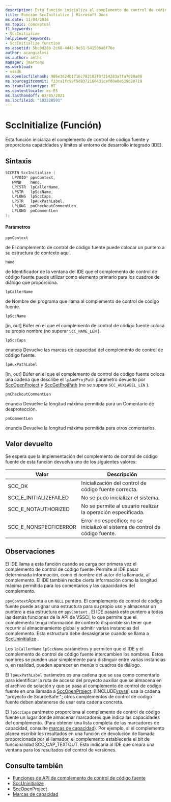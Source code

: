 ```yaml
---
description: Esta función inicializa el complemento de control de código fuente y proporciona capacidades y límites al entorno de desarrollo integrado (IDE).
title: Función SccInitialize | Microsoft Docs
ms.date: 11/04/2016
ms.topic: conceptual
f1_keywords:
- SccInitialize
helpviewer_keywords:
- SccInitialize function
ms.assetid: 5bc0d28b-2c68-4d43-9e51-541506a8f76e
author: acangialosi
ms.author: anthc
manager: jmartens
ms.workload:
- vssdk
ms.openlocfilehash: 986e3624b1716c782102f0f214283a7fa7020a08
ms.sourcegitcommit: f33ca1fc99f5d9372166431cefd0e0e639d20719
ms.translationtype: MT
ms.contentlocale: es-ES
ms.lasthandoff: 03/05/2021
ms.locfileid: "102220591"
---
```

# <a name="sccinitialize-function"></a>SccInitialize (Función)
Esta función inicializa el complemento de control de código fuente y proporciona capacidades y límites al entorno de desarrollo integrado (IDE).

## <a name="syntax"></a>Sintaxis

```cpp
SCCRTN SccInitialize (
   LPVOID* ppvContext,
   HWND    hWnd,
   LPCSTR  lpCallerName,
   LPSTR   lpSccName,
   LPLONG  lpSccCaps,
   LPSTR   lpAuxPathLabel,
   LPLONG  pnCheckoutCommentLen,
   LPLONG  pnCommentLen
);
```

#### <a name="parameters"></a>Parámetros
 `ppvContext`

de El complemento de control de código fuente puede colocar un puntero a su estructura de contexto aquí.

 `hWnd`

de Identificador de la ventana del IDE que el complemento de control de código fuente puede utilizar como elemento primario para los cuadros de diálogo que proporciona.

 `lpCallerName`

de Nombre del programa que llama al complemento de control de código fuente.

 `lpSccName`

[in, out] Búfer en el que el complemento de control de código fuente coloca su propio nombre (no superar `SCC_NAME_LEN` ).

 `lpSccCaps`

enuncia Devuelve las marcas de capacidad del complemento de control de código fuente.

 `lpAuxPathLabel`

[in, out] Búfer en el que el complemento de control de código fuente coloca una cadena que describe el `lpAuxProjPath` parámetro devuelto por [SccOpenProject](../extensibility/sccopenproject-function.md) y [SccGetProjPath](../extensibility/sccgetprojpath-function.md) (no se supera `SCC_AUXLABEL_LEN` ).

 `pnCheckoutCommentLen`

enuncia Devuelve la longitud máxima permitida para un Comentario de desprotección.

 `pnCommentLen`

enuncia Devuelve la longitud máxima permitida para otros comentarios.

## <a name="return-value"></a>Valor devuelto
 Se espera que la implementación del complemento de control de código fuente de esta función devuelva uno de los siguientes valores:

|Valor|Descripción|
|-----------|-----------------|
|SCC_OK|Inicialización del control de código fuente correcta.|
|SCC_E_INITIALIZEFAILED|No se pudo inicializar el sistema.|
|SCC_E_NOTAUTHORIZED|No se permite al usuario realizar la operación especificada.|
|SCC_E_NONSPECFICERROR|Error no específico; no se inicializó el sistema de control de código fuente.|

## <a name="remarks"></a>Observaciones
 El IDE llama a esta función cuando se carga por primera vez el complemento de control de código fuente. Permite al IDE pasar determinada información, como el nombre del autor de la llamada, al complemento. El IDE también recibe cierta información como la longitud máxima permitida para los comentarios y las capacidades del complemento.

 `ppvContext`Apunta a un `NULL` puntero. El complemento de control de código fuente puede asignar una estructura para su propio uso y almacenar un puntero a esa estructura en `ppvContext` . El IDE pasará este puntero a todas las demás funciones de la API de VSSCI, lo que permite que el complemento tenga información de contexto disponible sin tener que recurrir al almacenamiento global y admitir varias instancias del complemento. Esta estructura debe desasignarse cuando se llama a [SccUninitialize](../extensibility/sccuninitialize-function.md) .

 Los `lpCallerName` `lpSccName` parámetros y permiten que el IDE y el complemento de control de código fuente intercambien los nombres. Estos nombres se pueden usar simplemente para distinguir entre varias instancias o, en realidad, pueden aparecer en menús o cuadros de diálogo.

 El `lpAuxPathLabel` parámetro es una cadena que se usa como comentario para identificar la ruta de acceso del proyecto auxiliar que se almacena en el archivo de solución y que se pasa al complemento de control de código fuente en una llamada a [SccOpenProject](../extensibility/sccopenproject-function.md). [!INCLUDE[vsvss](../extensibility/includes/vsvss_md.md)] usa la cadena "proyecto de SourceSafe:"; otros complementos de control de código fuente deben abstenerse de usar esta cadena concreta.

 El `lpSccCaps` parámetro proporciona al complemento de control de código fuente un lugar donde almacenar marcadores que indica las capacidades del complemento. (Para obtener una lista completa de las marcadores de capacidad, consulte [marcas de capacidad](../extensibility/capability-flags.md)). Por ejemplo, si el complemento planea escribir los resultados en una función de devolución de llamada proporcionada por el llamador, el complemento establecería el bit de funcionalidad SCC_CAP_TEXTOUT. Esto indicaría al IDE que creara una ventana para los resultados del control de versiones.

## <a name="see-also"></a>Consulte también
- [Funciones de API de complemento de control de código fuente](../extensibility/source-control-plug-in-api-functions.md)
- [SccUninitialize](../extensibility/sccuninitialize-function.md)
- [SccOpenProject](../extensibility/sccopenproject-function.md)
- [Marcas de capacidad](../extensibility/capability-flags.md)
